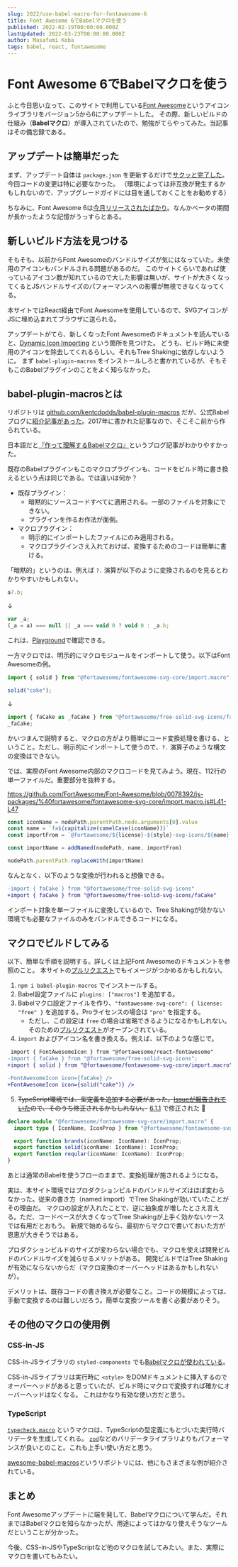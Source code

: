 ```yaml
---
slug: 2022/use-babel-macro-for-fontawesome-6
title: Font Awesome 6でBabelマクロを使う
published: 2022-02-19T00:00:00.000Z
lastUpdated: 2022-03-23T00:00:00.000Z
author: Masafumi Koba
tags: babel, react, fontawesome
---
```


# Font Awesome 6でBabelマクロを使う

ふと今日思い立って、このサイトで利用している[Font Awesome](https://fontawesome.com)というアイコンライブラリをバージョン5から6にアップデートした。
その際、新しいビルドの仕組み（**Babelマクロ**）が導入されていたので、勉強がてらやってみた。当記事はその備忘録である。

## アップデートは簡単だった

まず、アップデート自体は `package.json` を更新するだけで[サクッと完了した](https://github.com/ybiquitous/homepage/pull/767)。今回コードの変更は特に必要なかった。
（環境によっては非互換が発生するかもしれないので、アップグレードガイドには目を通しておくことをお勧めする）

ちなみに、Font Awesome 6は[今月リリースされたばかり](https://blog.fontawesome.com/font-awesome-6-2/)。なんかベータの期間が長かったような記憶がうっすらとある。

## 新しいビルド方法を見つける

そもそも、以前からFont Awesomeのバンドルサイズが気にはなっていた。未使用のアイコンもバンドルされる問題があるのだ。
このサイトくらいであれば使っているアイコン数が知れているので大した影響は無いが、サイトが大きくなってくるとJSバンドルサイズのパフォーマンスへの影響が無視できなくなってくる。

本サイトではReact経由でFont Awesomeを使用しているので、SVGアイコンがJSに埋め込まれてブラウザに送られる。

アップデートがてら、新しくなったFont Awesomeのドキュメントを読んでいると、[Dynamic Icon Importing](https://fontawesome.com/docs/web/use-with/react/add-icons#dynamic-icon-importing) という箇所を見つけた。
どうも、ビルド時に未使用のアイコンを除去してくれるらしい。それもTree Shakingに依存しないように。
まず `babel-plugin-macros` をインストールしろと書かれているが、そもそもこのBabelプラグインのことをよく知らなかった。

## babel-plugin-macrosとは

リポジトリは [github.com/kentcdodds/babel-plugin-macros](https://github.com/kentcdodds/babel-plugin-macros) だが、公式Babelブログに[紹介記事があった](https://babeljs.io/blog/2017/09/11/zero-config-with-babel-macros)。2017年に書かれた記事なので、そこそこ前から作られている。

日本語だと[『作って理解するBabelマクロ』](https://blog.uhy.ooo/entry/2020-05-23/babel-macro/)というブログ記事がわかりやすかった。

既存のBabelプラグインもこのマクロプラグインも、コードをビルド時に書き換えるという点は同じである。では違いは何か？

- 既存プラグイン：
  - 暗黙的にソースコードすべてに適用される。一部のファイルを対象にできない。
  - プラグインを作るお作法が面倒。
- マクロプラグイン：
  - 明示的にインポートしたファイルにのみ適用される。
  - マクロプラグインさえ入れておけば、変換するためのコードは簡単に書ける。

「暗黙的」というのは、例えば `?.` 演算が以下のように変換されるのを見るとわかりやすいかもしれない。

```javascript
a?.b;
```

↓

```javascript
var _a;
(_a = a) === null || _a === void 0 ? void 0 : _a.b;
```

これは、[Playground](https://babeljs.io/repl)で確認できる。

一方マクロでは、明示的にマクロモジュールをインポートして使う。以下はFont Awesomeの例。

```javascript
import { solid } from "@fortawesome/fontawesome-svg-core/import.macro";

solid("cake");
```

↓

```javascript
import { faCake as _faCake } from "@fortawesome/free-solid-svg-icons/faCake";
_faCake;
```

かいつまんで説明すると、マクロの方がより簡単にコード変換処理を書ける、ということ。ただし、明示的にインポートして使うので、`?.` 演算子のような構文の変換はできない。

では、実際のFont Awesome内部のマクロコードを見てみよう。現在、112行の単一ファイルだ。重要部分を抜粋する。

<https://github.com/FortAwesome/Font-Awesome/blob/0078392/js-packages/%40fortawesome/fontawesome-svg-core/import.macro.js#L41-L47>

```javascript
const iconName = nodePath.parentPath.node.arguments[0].value
const name = `fa${capitalize(camelCase(iconName))}`
const importFrom = `@fortawesome/${license}-${style}-svg-icons/${name}`

const importName = addNamed(nodePath, name, importFrom)

nodePath.parentPath.replaceWith(importName)
```

なんとなく、以下のような変換が行われると想像できる。

```diff
-import { faCake } from "@fortawesome/free-solid-svg-icons"
+import { faCake } from "@fortawesome/free-solid-svg-icons/faCake"
```

インポート対象を単一ファイルに変換しているので、Tree Shakingが効かない環境でも必要なファイルのみをバンドルできるコードになる。

## マクロでビルドしてみる

以下、簡単な手順を説明する。詳しくは上記Font Awesomeのドキュメントを参照のこと。
本サイトの[プルリクエスト](https://github.com/ybiquitous/homepage/pull/768)でもイメージがつかめるかもしれない。

1. `npm i babel-plugin-macros` でインストールする。
2. Babel設定ファイルに `plugins: ["macros"]` を追加する。
3. Babelマクロ設定ファイルを作り、`"fontawesome-svg-core": { license: "free" }` を追加する。Proライセンスの場合は `"pro"` を指定する。
   - ただし、この設定は `free` の場合は省略できるようになるかもしれない。そのための[プルリクエスト](https://github.com/FortAwesome/Font-Awesome/pull/18714)がオープンされている。
4. `import` およびアイコン名を書き換える。例えば、以下のような感じで。

```diff
 import { FontAwesomeIcon } from "@fortawesome/react-fontawesome"
-import { faCake } from "@fortawesome/free-solid-svg-icons";
+import { solid } from "@fortawesome/fontawesome-svg-core/import.macro";

-FontAwesomeIcon icon={faCake} />
+FontAwesomeIcon icon={solid("cake")} />
```

5. ~~TypeScript環境では、型定義を追加する必要があった。[Issueが報告されていた](https://github.com/FortAwesome/Font-Awesome/issues/18616)ので、そのうち修正されるかもしれない。~~ [6.1.1](https://github.com/FortAwesome/Font-Awesome/releases/tag/6.1.1) で修正された 🎉

```typescript
declare module "@fortawesome/fontawesome-svg-core/import.macro" {
  import type { IconName, IconProp } from "@fortawesome/fontawesome-svg-core";

  export function brands(iconName: IconName): IconProp;
  export function solid(iconName: IconName): IconProp;
  export function reqular(iconName: IconName): IconProp;
}
```

あとは通常のBabelを使うフローのままで、変換処理が施されるようになる。

実は、本サイト環境ではプロダクションビルドのバンドルサイズはほぼ変わらなかった。従来の書き方（named import）でTree Shakingが効いていたことがその理由だ。
マクロの設定が入れたことで、逆に抽象度が増したとさえ言える。ただ、コードベースが大きくなってTree Shakingが上手く効かないケースでは有用だとおもう。
新規で始めるなら、最初からマクロで書いておいた方が恩恵が大きそうではある。

プロダクションビルドのサイズが変わらない場合でも、マクロを使えば開発ビルドのバンドルサイズを減らせるメリットがある。
開発ビルドではTree Shakingが有効にならないからだ（マクロ変換のオーバーヘッドはあるかもしれないが）。

デメリットは、既存コードの書き換えが必要なこと。コードの規模によっては、手動で変換するのは難しいだろう。簡単な変換ツールを書く必要がありそう。

## その他のマクロの使用例

### CSS-in-JS

CSS-in-JSライブラリの `styled-components` でも[Babelマクロが使われている](https://styled-components.com/docs/tooling#babel-macro)。

CSS-in-JSライブラリは実行時に `<style>` をDOMドキュメントに挿入するのでオーバーヘッドがあると思っていたが、ビルド時にマクロで変換すれば確かにオーバーヘッドはなくなる。
これはかなり有効な使い方だと思う。

### TypeScript

[`typecheck.macro`](https://github.com/vedantroy/typecheck.macro) というマクロは、TypeScriptの型定義にもとづいた実行時バリデータを生成してくれる。
[`zod`](https://github.com/colinhacks/zod)などのバリデータライブラリよりもパフォーマンスが良いとのこと。これも上手い使い方だと思う。

[awesome-babel-macros](https://github.com/jgierer12/awesome-babel-macros)というリポジトリには、他にもさまざまな例が紹介されている。

## まとめ

Font Awesomeアップデートに端を発して、Babelマクロについて学んだ。それまではBabelマクロを知らなかったが、用途によってはかなり使えそうなツールだということが分かった。

今後、CSS-in-JSやTypeScriptなど他のマクロを試してみたい。また、実際にマクロを書いてもみたい。

